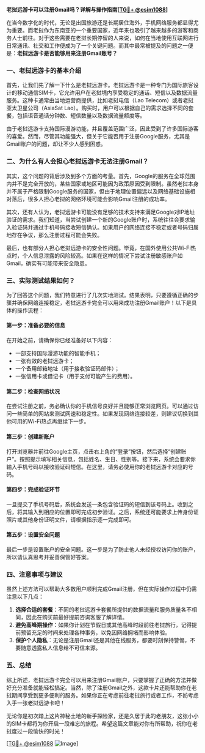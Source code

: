 **老挝远游卡可以注册Gmail吗？详解与操作指南[[TG💪+ @esim1088](https://t.me/s/esim1088)]**

在当今数字化的时代，无论是出国旅游还是长期居住海外，手机网络服务都显得尤为重要。而老挝作为东南亚的一个重要国家，近年来也吸引了越来越多的游客和商务人士前往。对于这些需要在老挝长期停留的人来说，如何在当地使用互联网进行日常通讯、社交和工作便成为了一个关键问题。而其中最常被提及的问题之一便是：**老挝远游卡是否能够用来注册Gmail账号？**

### 一、老挝远游卡的基本介绍

首先，让我们先了解一下什么是老挝远游卡。老挝远游卡是一种专门为国际旅客设计的移动通信SIM卡，它允许用户在老挝境内享受稳定的通话、短信以及数据流量服务。这种卡通常由当地运营商提供，比如老挝电信（Lao Telecom）或者老挝亚太卫星公司（AsiaSat Lao）。购买时，用户可以根据自己的需求选择不同的套餐，包括语音通话分钟数、短信数量以及数据流量额度等。

由于老挝远游卡支持国际漫游功能，并且覆盖范围广泛，因此受到了许多国际游客的喜爱。然而，尽管其功能强大，但关于它能否用于注册Google服务，尤其是Gmail账户的问题，却让不少人感到困惑。

### 二、为什么有人会担心老挝远游卡无法注册Gmail？

其实，这个问题的背后涉及到多个方面的考量。首先，Google的服务在全球范围内并不是完全开放的，某些国家或地区可能因为政策原因受到限制。虽然老挝本身并不属于严格限制Google服务的国家，但由于地理位置偏远以及网络基础设施相对落后，很多人担心老挝的网络环境可能会影响Gmail注册的成功率。

其次，还有人认为，老挝远游卡可能没有足够的技术支持来满足Google对IP地址验证的需求。我们知道，当尝试创建一个新的Google账户时，系统往往会要求输入验证码并通过手机号码接收短信确认。如果用户的网络连接不稳定或者号码归属地存在争议，那么注册过程可能会失败。

最后，也有部分人担心老挝远游卡的安全性问题。毕竟，在国外使用公共Wi-Fi热点时，个人信息泄露的风险较高。如果在这样的情况下尝试注册敏感账户如Gmail，确实有可能带来安全隐患。

### 三、实际测试结果如何？

为了回答这个问题，我们特意进行了几次实地测试。结果表明，只要遵循正确的步骤并确保网络连接稳定，老挝远游卡完全可以用来成功注册Gmail账户！以下是具体的操作流程：

#### 第一步：准备必要的信息
在开始之前，请确保你已经准备好以下内容：
- 一部支持国际漫游功能的智能手机；
- 一张有效的老挝远游卡；
- 一个备用邮箱地址（用于接收验证码邮件）；
- 一张信用卡或借记卡（用于支付可能产生的费用）。

#### 第二步：检查网络状况
在尝试注册之前，务必确认你的手机信号良好并且能够正常浏览网页。可以通过访问一些简单的网站来测试网速和稳定性。如果发现网络连接较差，则建议切换到其他可用的Wi-Fi热点再继续下一步。

#### 第三步：创建新账户
打开浏览器并前往Google主页，点击右上角的“登录”按钮，然后选择“创建账户”。按照提示填写相关信息，包括姓名、生日、性别等。接下来，系统会要求你输入手机号码以接收验证码短信。在这里，请务必使用你的老挝远游卡对应的号码。

#### 第四步：完成验证环节
一旦提交了手机号码后，系统会发送一条包含验证码的短信到该号码上。收到之后，将其输入到相应的位置即可完成初步验证。之后，系统还可能要求上传身份证照片或其他身份证明文件，请根据指示逐一完成即可。

#### 第五步：设置安全问题
最后一步是设置账户的安全问题。这一步是为了防止他人未经授权访问你的账户，所以请认真思考并妥善保管好答案。

### 四、注意事项与建议

虽然上述方法可以帮助大多数用户顺利完成Gmail注册，但在实际操作过程中仍需注意以下几点：
1. **选择合适的套餐**：不同的老挝远游卡套餐所提供的数据流量和服务质量各不相同，因此在购买前最好提前咨询客服了解详情。
2. **避免高峰期操作**：如果你计划在节假日或其他高峰时段前往老挝旅行，记得提前预留充足的时间来处理各种事务，以免因网络拥堵而影响体验。
3. **保护个人隐私**：无论是注册Gmail还是其他在线服务，都要时刻保持警惕，不要随意透露私人信息给不可信来源。

### 五、总结

综上所述，老挝远游卡完全可以用来注册Gmail账户，只要掌握了正确的方法并做好充分准备就能轻松搞定。当然，除了注册Gmail之外，这款卡片还能帮助你在老挝期间享受到更多便利的服务。如果你正在考虑前往老挝旅行或者工作，不妨考虑入手一张老挝远游卡吧！

无论你是初次踏上这片神秘土地的新手探险家，还是久居于此的老朋友，这张小小的SIM卡都将为你开启一段难忘的旅程。希望这篇文章能对你有所帮助，祝你在老挝度过一段愉快的时光！

[[TG💪+ @esim1088](https://t.me/s/esim1088) ![Image](https://i.postimg.cc/4NQfJmqS/Snipaste-2025-05-13-00-14-12.png)]